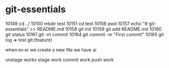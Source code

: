 # git-essentials
10149  cd ../
10150  mkdir test
10151  cd test
10156  pwd
10157  echo "# git-essentials" >> README.md
10158  git init
10159  git add README.md
10160  git status
10161  git -m commit
10164  git commit -m "First commit"
10165  git log
➜  test git:(feature)

when·ev·er we create a new file we have ai

 unstage workx
 stage work
 commit work
 push work




